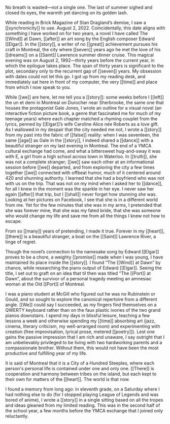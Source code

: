 No breath is wasted—not a single one. The last of summer sighed and closed its eyes, the warmth yet dancing on its golden lash.  
  
While reading in Brick Magazine of Stan Dragland’s demise, I saw a [[synchronicity]] to use. August 2, 2022. Coincidentally, this date aligns with something I have worked on for two years, a novel I have called The [[Wind]] at Dawn, [[after]] an art song by the English composer Edward [[Elgar]]. In the [[story]], a writer of no [[great]] achievement pursues his craft in Montreal, the city where [[seven]] years ago he met the love of his [[dreams]] on a [[Saint]] Lawrence summer dinner cruise. This magical evening was on August 2, 1992—thirty years before the current year, in which the epilogue takes place. The span of thirty years is significant to the plot, secondary only to the recurrent gap of [[seven]] years. My obsession with dates could not let this go. I got up from my reading desk, and immediately sat here in front of my computer, the very [[time]] and place from which I now speak to you.  
  
While [[we]] are here, let me tell you a [[story]]: some weeks before I [[left]] the un et demi in Montreal on Durocher near Sherbrooke, the same one that houses the protagonist Gale Jones, I wrote an outline for a visual novel (an interactive fiction picture book, a genre that fascinated me for much of my teenage years) where each chapter matched a rhyming couplet from the lyrics, penned by [[Elgar]]’s wife Caroline Alice née Roberts as a love gift. As I wallowed in my despair that the city needed me not, I wrote a [[story]] from my past into the fabric of [[false]] reality: when I was seventeen, the same [[age]] as Gale in the [[story]], I indeed shared a [[dance]] with a beautiful stranger on my last evening in Montreal. The end of a YMCA cultural exchange had come, and what a bittersweet hug-and-sway it was with E, a girl from a high school across town in Waterloo. In [[truth]], she was not a complete stranger; [[we]] saw each other at an informational session before [[we]] departed, and from exploring the city a few times together [[we]] connected with offbeat humor, much of it centered around 420 and shunning authority. I learned that she had a boyfriend who was not with us on the trip. That was not on my mind when I asked her to [[dance]], for all I knew in the moment was the sparkle in her eye. I never saw her again [[after]] that trip, but I [[shall]] never forget how stunning she was. Looking at her pictures on Facebook, I see that she is in a different world from me. Yet for the few minutes that she was in my arms, I pretended that she was forever mine, that she was my fated bride, that she was someone who would change my life and save me from all the things I knew not how to escape.  
  
From so [[many]] years of pretending, I made it true. Forever in my [[heart]], [[there]] is a beautiful stranger, a boat on the [[Saint]] Lawrence River, a tinge of regret.  
  
Though the novel’s connection to the namesake song by Edward [[Elgar]] proves to be a chore, a weighty [[promise]] made when I was young, I have maintained its place inside the [[story]]. I found “The [[Wind]] at Dawn” by chance, while researching the piano output of Edward [[Elgar]]. Seeing the title, I set out to graft on an idea that til then was titled “The [[Port]] at Dawn”, about the survivor of a personal tragedy meeting an amnesiac woman at the Old [[Port]] of Montreal.  
  
I was a piano student at McGill who figured out he was no Rubinstein or Gould, and so sought to explore the canonical repertoire from a different angle. [[We]] could say I succeeded, as my fingers find themselves on a QWERTY keyboard rather than on the faux plastic ivories of the two grand pianos downstairs. I spend my days in blissful leisure, teaching a few lessons a week and otherwise spending my [[time]] absorbing art (jazz, cinema, literary criticism, my well-arranged room) and experimenting with creation (free improvisation, lyrical prose, metered [[poetry]])‌. Lest one gains the passive impression that I am rich and unaware, I say outright that I am unbelievably privileged to be living with two hardworking parents and a compassionate brother. Without them, this would not have been the most productive and fulfilling year of my life.  
  
It is said of Montreal that it is a City of a Hundred Steeples, where each person's personal life is contained under one and only one. [[There]] is cooperation and harmony between tribes on the island, but each kept to their own for matters of the [[heart]]. The world is that now.  
  
I found a memory from long ago: in eleventh grade, on a Saturday where I had nothing else to do (for I stopped playing League of Legends and was bored of anime), I wrote a [[story]] in a single sitting based on all the tropes and ideas gleaned from my limited reading. This was in the second half of the school year, a few months before the YMCA exchange that I joined only reluctantly.